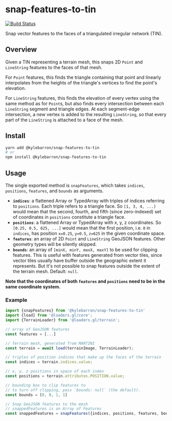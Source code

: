 # snap-features-to-tin

[![Build Status](https://travis-ci.org/kylebarron/snap-features-to-tin.svg?branch=master)](https://travis-ci.org/kylebarron/snap-features-to-tin)

Snap vector features to the faces of a triangulated irregular network (TIN).

## Overview

Given a TIN representing a terrain mesh, this snaps 2D `Point` and `LineString`
features to the faces of that mesh.

For `Point` features, this finds the triangle containing that point and linearly
interpolates from the heights of the triangle's vertices to find the point's
elevation.

For `LineString` features, this finds the elevation of every vertex using the
same method as for `Point`s, but also finds every intersection between each
`LineString` segment and triangle edges. At each segment-edge intersection, a
new vertex is added to the resulting `LineString`, so that every part of the
`LineString` is attached to a face of the mesh.

## Install

```bash
yarn add @kylebarron/snap-features-to-tin
# or
npm install @kylebarron/snap-features-to-tin
```

## Usage

The single exported method is `snapFeatures`, which takes `indices`, `positions`, `features`,
and `bounds` as arguments.

- **`indices`**: a flattened Array or TypedArray with triples of indices referring to `positions`. Each triple refers to a triangle face. So `[1, 3, 4, ...]` would mean that the second, fourth, and fifth (since zero-indexed) set of coordinates in `positions` constitute a triangle face.
- **`positions`**: a flattened Array or TypedArray with x, y, z coordinates. So `[0.25, 0.5, 625, ...]` would mean that the first position, i.e. `0` in `indices`, has position `x=0.25`, `y=0.5`, `z=625` in the given coordinate space.
- **`features`**: an array of 2D `Point` and `LineString` GeoJSON features. Other geometry types will be silently skipped.
- **`bounds`**: an array of `[minX, minY, maxX, maxY]` to be used for clipping features. This is useful with features generated from vector tiles, since vector tiles usually have buffer outside the geographic extent it represents. But it's not possible to snap features outside the extent of the terrain mesh. Default: `null`.

**Note that the coordinates of both `features` and `positions` need to be in the
same coordinate system.**


### Example

```js
import {snapFeatures} from '@kylebarron/snap-features-to-tin'
import {load} from '@loaders.gl/core';
import {TerrainLoader} from '@loaders.gl/terrain';

// array of GeoJSON features
const features = [...]

// Terrain mesh, generated from MARTINI
const terrain = await load(terrainImage, TerrainLoader);

// triples of position indices that make up the faces of the terrain
const indices = terrain.indices.value;

// x, y, z positions in space of each index
const positions = terrain.attributes.POSITION.value;

// bounding box to clip features to
// to turn off clipping, pass `bounds: null` (the default).
const bounds = [0, 0, 1, 1]

// Snap GeoJSON features to the mesh
// snappedFeatures is an Array of Features
const snappedFeatures = snapFeatures({indices, positions, features, bounds})
```
